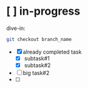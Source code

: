 # [ ] in-progress
dive-in:
```sh
git checkout branch_name
```
- [x] already completed task
    - [x] subtask#1
    - [x] subtask#2
- [ ] big task#2
- [ ] 
